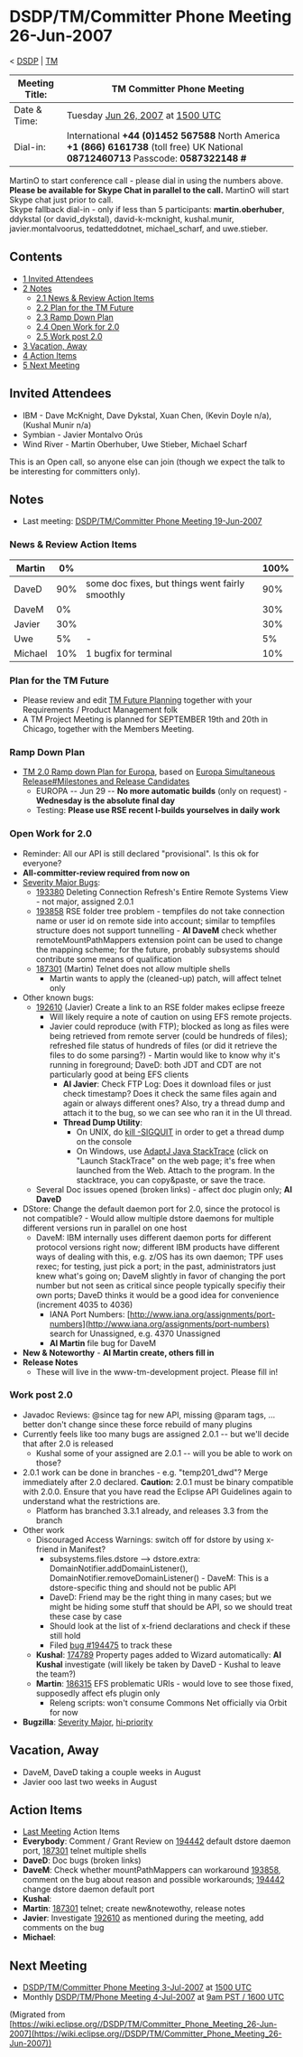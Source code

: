 

DSDP/TM/Committer Phone Meeting 26-Jun-2007
===========================================

< [DSDP](https://wiki.eclipse.org/DSDP "DSDP")‎ | [TM](./TM "DSDP/TM")

| Meeting Title: | **TM Committer Phone Meeting** |
| --- | --- |
| Date & Time: | Tuesday [Jun 26, 2007](./index.php?title=Jun_26,_2007&action=edit&redlink=1 "Jun 26, 2007 (page does not exist)") at [1500 UTC](http://www.timeanddate.com/worldclock/meetingdetails.html?year=2007&month=6&day=26&hour=15&min=00&sec=0&p1=224&p2=159&p3=250&p4=136&p5=223&iv=1800) |
| Dial-in: | International **+44 (0)1452 567588**   North America **+1 (866) 6161738** (toll free)   UK National **08712460713**   Passcode: **0587322148 #** |

MartinO to start conference call - please dial in using the numbers above.  
**Please be available for Skype Chat in parallel to the call.** MartinO will start Skype chat just prior to call.  
Skype fallback dial-in - only if less than 5 participants: **martin.oberhuber**, ddykstal (or david\_dykstal), david-k-mcknight, kushal.munir, javier.montalvoorus, tedatteddotnet, michael\_scharf, and uwe.stieber.  

Contents
--------

*   [1 Invited Attendees](#Invited-Attendees)
*   [2 Notes](#Notes)
    *   [2.1 News & Review Action Items](#News-.26-Review-Action-Items)
    *   [2.2 Plan for the TM Future](#Plan-for-the-TM-Future)
    *   [2.3 Ramp Down Plan](#Ramp-Down-Plan)
    *   [2.4 Open Work for 2.0](#Open-Work-for-2.0)
    *   [2.5 Work post 2.0](#Work-post-2.0)
*   [3 Vacation, Away](#Vacation.2C-Away)
*   [4 Action Items](#Action-Items)
*   [5 Next Meeting](#Next-Meeting)

Invited Attendees
-----------------

*   IBM - Dave McKnight, Dave Dykstal, Xuan Chen, (Kevin Doyle n/a), (Kushal Munir n/a)
*   Symbian - Javier Montalvo Orús
*   Wind River - Martin Oberhuber, Uwe Stieber, Michael Scharf

This is an Open call, so anyone else can join (though we expect the talk to be interesting for committers only).

Notes
-----

*   Last meeting: [DSDP/TM/Committer Phone Meeting 19-Jun-2007](./Committer_Phone_Meeting_19-Jun-2007 "DSDP/TM/Committer Phone Meeting 19-Jun-2007")

### News & Review Action Items

| Martin | 0% |  | 100% |
| --- | --- | --- | --- |
| DaveD | 90% | some doc fixes, but things went fairly smoothly | 90% |
| DaveM | 0% |  | 30% |
| Javier | 30% |  | 30% |
| Uwe | 5% | - | 5% |
| Michael | 10% | 1 bugfix for terminal | 10% |

### Plan for the TM Future

*   Please review and edit [TM Future Planning](./TM_Future_Planning "TM Future Planning") together with your Requirements / Product Management folk
*   A TM Project Meeting is planned for SEPTEMBER 19th and 20th in Chicago, together with the Members Meeting.

### Ramp Down Plan

*   [TM 2.0 Ramp down Plan for Europa](./TM_2.0_Ramp_down_Plan_for_Europa "TM 2.0 Ramp down Plan for Europa"), based on [Europa Simultaneous Release#Milestones and Release Candidates](./Europa_Simultaneous_Release#Milestones_and_Release_Candidates "Europa Simultaneous Release")
    *   EUROPA -- Jun 29 -- **No more automatic builds** (only on request) - **Wednesday is the absolute final day**
    *   Testing: **Please use RSE recent I-builds yourselves in daily work**

### Open Work for 2.0

*   Reminder: All our API is still declared "provisional". Is this ok for everyone?
*   **All-committer-review required from now on**
*   [Severity Major Bugs](https://bugs.eclipse.org/bugs/buglist.cgi?query_format=advanced&classification=DSDP&product=Target+Management&bug_status=UNCONFIRMED&bug_status=NEW&bug_status=ASSIGNED&bug_status=REOPENED&bug_severity=blocker&bug_severity=critical&bug_severity=major&cmdtype=doit):
    *   [193380](https://bugs.eclipse.org/bugs/show_bug.cgi?id=193380) Deleting Connection Refresh's Entire Remote Systems View - not major, assigned 2.0.1
    *   [193858](https://bugs.eclipse.org/bugs/show_bug.cgi?id=193858) RSE folder tree problem - tempfiles do not take connection name or user id on remote side into account; similar to tempfiles structure does not support tunnelling - **AI DaveM** check whether remoteMountPathMappers extension point can be used to change the mapping scheme; for the future, probably subsystems should contribute some means of qualification
    *   [187301](https://bugs.eclipse.org/bugs/show_bug.cgi?id=187301) (Martin) Telnet does not allow multiple shells
        *   Martin wants to apply the (cleaned-up) patch, will affect telnet only
*   Other known bugs:
    *   [192610](https://bugs.eclipse.org/bugs/show_bug.cgi?id=192610) (Javier) Create a link to an RSE folder makes eclipse freeze
        *   Will likely require a note of caution on using EFS remote projects.
        *   Javier could reproduce (with FTP); blocked as long as files were being retrieved from remote server (could be hundreds of files); refreshed file status of hundreds of files (or did it retrieve the files to do some parsing?) - Martin would like to know why it's running in foreground; DaveD: both JDT and CDT are not particularly good at being EFS clients
            *   **AI Javier**: Check FTP Log: Does it download files or just check timestamp? Does it check the same files again and again or always different ones? Also, try a thread dump and attach it to the bug, so we can see who ran it in the UI thread.
            *   **Thread Dump Utility**:
                *   On UNIX, do [kill -SIGQUIT](http://www.google.at/url?sa=t&ct=res&cd=2&url=http%3A%2F%2Fforum.java.sun.com%2Fthread.jspa%3FthreadID%3D658931%26messageID%3D3870534&ei=CDWBRumUDYvO-gKk6KWxAQ&usg=AFQjCNGRxjDpZTipottXxnZkiaZ2D3y9tA&sig2=fCjm0ANtZHKmOPi6axmMDA) in order to get a thread dump on the console
                *   On Windows, use [AdaptJ Java StackTrace](http://www.adaptj.com/root/main/tracehowtos) (click on "Launch StackTrace" on the web page; it's free when launched from the Web. Attach to the program. In the stacktrace, you can copy&paste, or save the trace.
    *   Several Doc issues opened (broken links) - affect doc plugin only; **AI DaveD**
*   DStore: Change the default daemon port for 2.0, since the protocol is not compatible? - Would allow multiple dstore daemons for multiple different versions run in parallel on one host
    *   DaveM: IBM internally uses different daemon ports for different protocol versions right now; different IBM products have different ways of dealing with this, e.g. z/OS has its own daemon; TPF uses rexec; for testing, just pick a port; in the past, administrators just knew what's going on; DaveM slightly in favor of changing the port number but not seen as critical since people typically specifiy their own ports; DaveD thinks it would be a good idea for convenience (increment 4035 to 4036)
        *   IANA Port Numbers: [http://www.iana.org/assignments/port-numbers](http://www.iana.org/assignments/port-numbers) search for Unassigned, e.g. 4370 Unassigned
        *   **AI Martin** file bug for DaveM
*   **New & Noteworthy** \- **AI Martin create, others fill in**
*   **Release Notes**
    *   These will live in the www-tm-development project. Please fill in!

### Work post 2.0

*   Javadoc Reviews: @since tag for new API, missing @param tags, ... better don't change since these force rebuild of many plugins
*   Currently feels like too many bugs are assigned 2.0.1 -- but we'll decide that after 2.0 is released
    *   Kushal some of your assigned are 2.0.1 -- will you be able to work on those?
*   2.0.1 work can be done in branches - e.g. "temp201_dwd"? Merge immediately after 2.0 declared. **Caution:** 2.0.1 must be binary compatible with 2.0.0. Ensure that you have read the Eclipse API Guidelines again to understand what the restrictions are.
    *   Platform has branched 3.3.1 already, and releases 3.3 from the branch
*   Other work
    *   Discouraged Access Warnings: switch off for dstore by using x-friend in Manifest?
        *   subsystems.files.dstore --> dstore.extra: DomainNotifier.addDomainListener(), DomainNotifier.removeDomainListener() - DaveM: This is a dstore-specific thing and should not be public API
        *   DaveD: Friend may be the right thing in many cases; but we might be hiding some stuff that should be API, so we should treat these case by case
        *   Should look at the list of x-friend declarations and check if these still hold
        *   Filed [bug #194475](https://bugs.eclipse.org/bugs/show_bug.cgi?id=194475) to track these
    *   **Kushal**: [174789](https://bugs.eclipse.org/bugs/show_bug.cgi?id=174789) Property pages added to Wizard automatically: **AI Kushal** investigate (will likely be taken by DaveD - Kushal to leave the team?)
    *   **Martin**: [186315](https://bugs.eclipse.org/bugs/show_bug.cgi?id=186315) EFS problematic URIs - would love to see those fixed, supposedly affect efs plugin only
        *   Releng scripts: won't consume Commons Net officially via Orbit for now
*   **Bugzilla**: [Severity Major](https://bugs.eclipse.org/bugs/buglist.cgi?query_format=advanced&classification=DSDP&product=Target+Management&bug_status=UNCONFIRMED&bug_status=NEW&bug_status=ASSIGNED&bug_status=REOPENED&bug_severity=blocker&bug_severity=critical&bug_severity=major&cmdtype=doit), [hi-priority](https://bugs.eclipse.org/bugs/buglist.cgi?query_format=advanced&classification=DSDP&product=Target+Management&bug_status=UNCONFIRMED&bug_status=NEW&bug_status=ASSIGNED&bug_status=REOPENED&cmdtype=doit&field0-0-0=priority&type0-0-0=regexp&value0-0-0=P%5B12%5D&field0-0-1=bug_severity&type0-0-1=regexp&value0-0-1=blocker%7Ccritical%7Cmajor)

Vacation, Away
--------------

*   DaveM, DaveD taking a couple weeks in August
*   Javier ooo last two weeks in August

Action Items
------------

*   [Last Meeting](./Committer_Phone_Meeting_19-Jun-2007#Action_Items "DSDP/TM/Committer Phone Meeting 19-Jun-2007") Action Items
*   **Everybody**: Comment / Grant Review on [194442](https://bugs.eclipse.org/bugs/show_bug.cgi?id=194442) default dstore daemon port, [187301](https://bugs.eclipse.org/bugs/show_bug.cgi?id=187301) telnet multiple shells
*   **DaveD**: Doc bugs (broken links)
*   **DaveM**: Check whether mountPathMappers can workaround [193858](https://bugs.eclipse.org/bugs/show_bug.cgi?id=193858), comment on the bug about reason and possible workarounds; [194442](https://bugs.eclipse.org/bugs/show_bug.cgi?id=194442) change dstore daemon default port
*   **Kushal**:
*   **Martin**: [187301](https://bugs.eclipse.org/bugs/show_bug.cgi?id=187301) telnet; create new&notewothy, release notes
*   **Javier**: Investigate [192610](https://bugs.eclipse.org/bugs/show_bug.cgi?id=192610) as mentioned during the meeting, add comments on the bug
*   **Michael**:

Next Meeting
------------

*   [DSDP/TM/Committer Phone Meeting 3-Jul-2007](./Committer_Phone_Meeting_3-Jul-2007 "DSDP/TM/Committer Phone Meeting 3-Jul-2007") at [1500 UTC](http://www.timeanddate.com/worldclock/meetingdetails.html?year=2007&month=7&day=3&hour=15&min=00&sec=0&p1=224&p2=159&p3=250&p4=136&p5=223&iv=1800)
*   Monthly [DSDP/TM/Phone Meeting 4-Jul-2007](./Phone_Meeting_4-Jul-2007 "DSDP/TM/Phone Meeting 4-Jul-2007") at [9am PST / 1600 UTC](http://www.timeanddate.com/worldclock/fixedtime.html?month=7&day=4&year=2007&hour=16&min=00&sec=0&p1=0)


(Migrated from [https://wiki.eclipse.org//DSDP/TM/Committer_Phone_Meeting_26-Jun-2007](https://wiki.eclipse.org//DSDP/TM/Committer_Phone_Meeting_26-Jun-2007))
